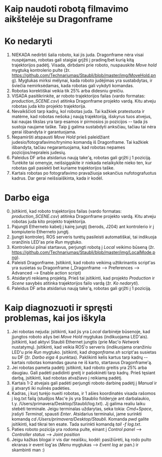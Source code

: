 # Kaip naudoti robotą filmavimo aikštelėje su Dragonframe

# Ko nedaryti

1. NIEKADA nedirbti šalia roboto, kai jis juda. Dragonframe nėra visai nuspėjamas, robotas gali staigiai grįžti į pradinę/bet kurią kitą trajektorijos padėtį. Visada, dirbdami prie roboto, nuspauskite _Move hold_ mygtuką kontrolerio pulte (žr. https://github.com/Technariumas/Staubli/blob/master/img/MoveHold.png). Mygtukas mirksi mėlynai, kada roboto judėjimas yra sustabdytas, ir šviečia nemirksėdamas, kada robotas gali vykdyti komandas.
2. Robotas korektiškai veikia tik 25% arba didesniu greičiu.
3. VISADA pasitikrinkite, ar roboto trajektorijos failas (vardo formatas: _production_SCENE.csv_) atitinka Dragonframe projekto vardą. Kitu atveju robotas juda kito projekto trajektorija.
4. Nevaikščioti tarp kadrų, kol robotas juda. Tai kažkiek pratestuota ir matėme, kad robotas nešoka į naują trajektoriją, išskyrus tuos atvejus, kai naujas tikslas yra tarp esamos ir pirmosios jo pozicijos -- tada jis sustoja naujame taške. Taip jį galima sustabdyti anksčiau, tačiau tai nėra gerai išbandyta ir garantuojama.
5. Nepamiršti atspausti _Move Hold_ prieš paleidžiant judesio/fotografavimo/trynimo komandą iš Dragonframe. Tai kažkiek išbandyta, tačiau negarantuojama, kad robotas nepames pozicijos/nepraleis judesių.
6. Paleidus DF arba atsidarius naują take'ą, robotas gali grįžti į 1 poziciją. Turėkite tai omenyje, neišsigąskite ir niekada nelaikykite nieko ten, kur robotas gali pasiekti bet kuriame trajektorijos taške.
7. Kartais robotas po fotografavimo pravažiuoja sekančius nufotografuotus kadrus. Dar gerai neišsiaiškinta, kada ir kodėl.

# Darbo eiga

0. Įsitikinti, kad  roboto trajektorijos failas (vardo formatas: _production_SCENE.csv_) atitinka Dragonframe projekto vardą. Kitu atveju robotas juda kito projekto trajektorija.
1. Pajungti Etherneto kabelį į kairę jungtį (berods, J204) ant kontrolerio ir į kompiuterio Etherneto jungtį.
2. Įjungti kontrolerį. ROS serveris turėtų pasileisti automatiškai, tai indikuoja oranžinis LED'as prie _Run_ mygtuko.
3. Kontroleriui pilnai startavus, perjungti robotą į _Local_ veikimo būseną (žr. https://github.com/Technariumas/Staubli/blob/master/img/LocalMode.png).
4. Paleisti Dragonframe. Įsitikinti, kad roboto veikimą užtikrinantis script'as yra susietas su Dragonframe (_Dragonframe --> Preferences --> Advanced --> Enable action script)
5. Atsidaryti reikiamą projektą. Prieš tai įsitikinti, kad projekto _Production_ ir _Scene_ savybės atitinka trajektorijos failo vardą (žr. _Ko nedaryti_). 
6. Paleidus DF arba atsidarius naują take'ą, robotas gali grįžti į 1 poziciją. 



# Kaip diagnozuoti ir spręsti problemas, kai jos iškyla

1. Jei robotas nejuda: įsitikinti, kad jis yra _Local_ darbinėje būsenoje, kad įjungtos roboto ašys bei _Move Hold_ mygtukas (indikuojama LED'ais). Įsitikinti, kad aktyvi Staubli Ethernet jungtis (prie Mac'o _Network_ nustatymų). Įsitikinti, kad veikia ROS'o serveris (indikuojama oranžiniu LED'u prie _Run_ mygtuko. Įsitikinti, kad _dragonframe.sh_ script'as susietas su DF (žr. _Darbo eiga_ 4 punktas). Paklikinti kelis kartus tarp kadrų -- kartais robotas komandas gauna ne iš karto, startavus Dragonframe'ą. 
2. Jei robotas pameta padėtį: įsitikinti, kad roboto greitis yra 25% arba daugiau. Gali padėti padidinti greitį ir pašokinėti tarp kadrų. Prieš tęsiant darbą, įsitikinti, kad robotas atvažiavo į reikiamą padėtį.
3. Kartais 1-2 atvejais gali padėti perjungti roboto darbinę padėtį į _Manual_ ir jį atvaryti iki nulinės padėties.
4. Kadras, į kurį turėjo nueiti robotas, ir 1 ašies koordinatės visada rašomos į log.txt failą (studijos Mac'e jis yra Staublio folderyje ant darbalaukio, t.y. /Users/primavera/Desktop/Staubli/log.txt). Jį galima realiu laiku stebėti terminale. Jeigu terminalas uždarytas, seka tokia: _Cmd+Space_, įrašyti _Terminal_, spausti _Enter_. Atsidarius terminalui, jame surinkti komandą _cd /Users/primavera/Desktop/Staubli_. Komanda _pwd_ galite įsitikinti, kad tikrai ten esate. Tada surinkti komandą _tail -f log.txt_.
5. Paties roboto pozicija yra rodoma pulte, einant į _Control panel_ --> _Controller status_ --> _Joint position_
6. Jeigu kažkas blogai ir vis dar neaišku, kodėl: pasižiūrėti, ką rodo pulto ekranas ir event log'as (_Menu_ mygtukas --> _Event log_ ar pan.) ir skambinti man :)


